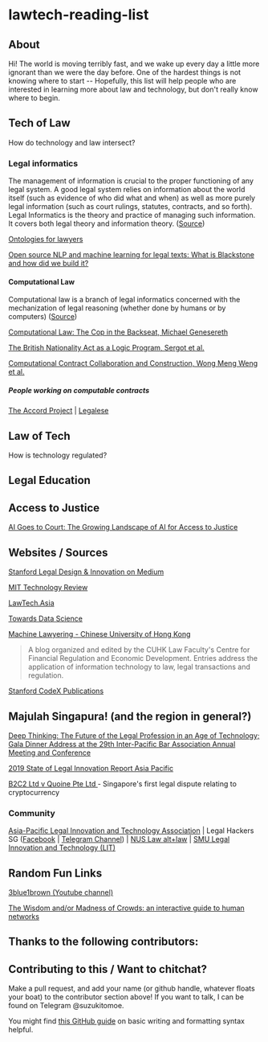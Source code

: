 # lawtech-reading-list


## About 
Hi! The world is moving terribly fast, and we wake up every day a little more ignorant than we were the day before. One of the hardest things is not knowing where to start -- Hopefully, this list will help people who are interested in learning more about law and technology, but don't really know where to begin.  

## Tech of Law
How do technology and law intersect? 

### Legal informatics 
The management of information is crucial to the proper functioning of any legal system. A good legal system relies on information about the world itself (such as evidence of who did what and when) as well as more purely legal information (such as court rulings, statutes, contracts, and so forth). Legal Informatics is the theory and practice of managing such information. It covers both legal theory and information theory. ([Source](https://law.stanford.edu/courses/legal-informatics/))

[Ontologies for lawyers](https://medium.com/legal-design-and-innovation/ontologies-for-lawyers-5c3b9fb23439)

[Open source NLP and machine learning for legal texts: What is Blackstone and how did we build it?](https://research.iclr.co.uk/blog/blackstone-goes-live)

#### Computational Law
Computational law is a branch of legal informatics concerned with the mechanization of legal reasoning (whether done by humans or by computers) ([Source](http://complaw.stanford.edu/readings/complaw.html))

[Computational Law: The Cop in the Backseat, Michael Genesereth](http://complaw.stanford.edu/readings/complaw.html)

[The British Nationality Act as a Logic Program, Sergot et al.](http://www.doc.ic.ac.uk/~rak/papers/British%20Nationality%20Act.pdf)

[Computational Contract Collaboration and Construction, Wong Meng Weng et al.](https://drive.google.com/file/d/0B-lTLNYJdzgKSkdQaTNmUG1zSlk/view)

##### People working on computable contracts

[The Accord Project](https://www.accordproject.org/) | [Legalese](https://legalese.com/)

## Law of Tech 
How is technology regulated? 

## Legal Education

## Access to Justice
[AI Goes to Court: The Growing Landscape of AI for Access to Justice](https://medium.com/legal-design-and-innovation/ai-goes-to-court-the-growing-landscape-of-ai-for-access-to-justice-3f58aca4306f)

## Websites / Sources 
[Stanford Legal Design & Innovation on Medium](https://medium.com/legal-design-and-innovation) 

[MIT Technology Review](https://www.technologyreview.com/)

[LawTech.Asia](https://lawtech.asia/)

[Towards Data Science](https://towardsdatascience.com/)

[Machine Lawyering - Chinese University of Hong Kong](https://www.legalanalytics.law.cuhk.edu.hk/)
>  A blog organized and edited by the CUHK Law Faculty's Centre for Financial Regulation and Economic Development. Entries address the application of information technology to law, legal transactions and regulation. 

[Stanford CodeX Publications](https://law.stanford.edu/codex-the-stanford-center-for-legal-informatics/codex-publications/#slsnav-seminal-papers)

## Majulah Singapura! (and the region in general?) 
[Deep Thinking: The Future of the Legal Profession in an Age of Technology; Gala Dinner Address at the 29th Inter-Pacific Bar Association Annual Meeting and Conference](https://www.supremecourt.gov.sg/docs/default-source/default-document-library/deep-thinking---the-future-of-the-legal-profession-in-an-age-of-technology-(250419---final).pdf)

[2019 State of Legal Innovation Report Asia Pacific](https://www.sal.org.sg/Portals/0/PDF%20Files/State_of_Legal_Innovation_APAC_2019.pdf?ver=2019-04-09-133830-127)

[B2C2 Ltd v Quoine Pte Ltd ](https://www.sicc.gov.sg/docs/default-source/modules-document/judgments/b2c2-ltd-v-quoine-pte-ltd_a1cd5e6e-288e-44ce-b91d-7b273541b86a_8de9f2e2-478e-46aa-b48f-de469e5390e7.pdf) - Singapore's first legal dispute relating to cryptocurrency

### Community
[Asia-Pacific Legal Innovation and Technology Association](https://alita.legal/) | Legal Hackers SG ([Facebook](https://www.facebook.com/groups/sglegalhackers) | [Telegram Channel](https://t.me/LegalHackersSG)) | [NUS Law alt+law](http://altlaw.xyz/) | 
[SMU Legal Innovation and Technology (LIT)](https://www.smulit.com/)

## Random Fun Links
[3blue1brown (Youtube channel)](https://www.youtube.com/channel/UCYO_jab_esuFRV4b17AJtAw)

[The Wisdom and/or Madness of Crowds: an interactive guide to human networks](https://ncase.me/crowds/)

## Thanks to the following contributors: 

## Contributing to this / Want to chitchat? 
Make a pull request, and add your name (or github handle, whatever floats your boat) to the contributor section above! If you want to talk, I can be found on Telegram @suzukitomoe.

You might find [this GitHub guide](https://help.github.com/en/github/writing-on-github/basic-writing-and-formatting-syntax) on basic writing and formatting syntax helpful. 
